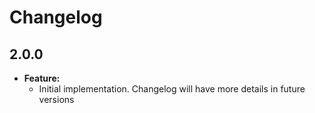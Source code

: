 # Changelog

## 2.0.0

- **Feature:**
  - Initial implementation. Changelog will have more details in future versions
